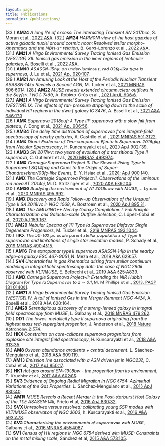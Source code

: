 ```yaml
---
layout: page
title: Publications
permalink: /publications/
---
```



(33.) __AM24__ _A long life of excess: The interacting Transient SN 2017hcc_, S. Moran et al., [2022 A&A](). 
(32.) __AM24__ _HARMONI view of the host galaxies of active galactic nuclei around cosmic noon: Resolved stellar morpho-kinematics and the MBH-s* relation_, B. Garcí-Lorenzo et al., [2022 A&A](https://ui.adsabs.harvard.edu/abs/2021arXiv211210435G/abstract).  
(31.) __AM21__ _A Virgo Environmental Survey Tracing Ionised Gas Emission (VESTIGE).XII. Ionised gas emission in the inner regions of lenticular galaxies_, A. Boselli et al., [2022 A&A](https://ui.adsabs.harvard.edu/abs/2021arXiv211106635B/abstract).  
(30.) __AM40__ _ASASSN-15hy: an under-luminous, red 03fg-like type Ia supernova_, J. Lu et al., [2021 ApJ 920:107](https://ui.adsabs.harvard.edu/abs/2021ApJ...920..107L/abstract).  
(29.) __AM21__ _An Amusing Look at the Host of the Periodic Nuclear Transient ASASSN-14ko Reveals a Second AGN_, M. Tucker et al., [2021 MNRAS 506:6014](https://ui.adsabs.harvard.edu/abs/2021MNRAS.506.6014T/abstract). 
(28.) __AM22__ _MUSE reveals extended circumnuclear outflows in the Seyfert 1 NGC 7469_, A. Robleto-Orús et al., [2021 ApJL 906:6](https://ui.adsabs.harvard.edu/abs/2021ApJ...906L...6R/abstract).  
(27.) __AM21__ _A Virgo Environmental Survey Tracing Ionised Gas Emission (VESTIGE).IX. The effects of ram pressure stripping down to the scale of individual HII regions in the dwarf galaxy IC 3476_, A. Boselli et al., [2021 A&A 646:139](https://ui.adsabs.harvard.edu/abs/2021A%26A...646A.139B/abstract).  
(26.) __AMX__ _Supernova 2018cuf: A Type IIP supernova with a slow fall from plateau_, Y. Dong et al., [2021 ApJ 906:56](https://ui.adsabs.harvard.edu/abs/2021ApJ...906...56D/abstract).  
(25.) __AM34__ _The delay time distribution of supernovae from integral-field spectroscopy of nearby galaxies_, A. Castrillo et al., [2021 MNRAS 501:3122](https://ui.adsabs.harvard.edu/abs/2021MNRAS.501.3122C/abstract).  
(24.) __AMX__ _Direct Evidence of Two-component Ejecta in Supernova 2016gkg from Nebular Spectroscopy_, H. Kuncarayakti et al., [2020 ApJ 902:139](https://ui.adsabs.harvard.edu/abs/2020ApJ...902..139K/abstract).  
(23.) __AM33__ _SN 2017ivv: two years of evolution of a transitional Type II supernova_, C. Gutiérrez et al., [2020 MNRAS 499:974](https://ui.adsabs.harvard.edu/abs/2020MNRAS.499..974G/abstract).  
(22.) __AMX__ _Carnegie Supernova Project II: The Slowest Rising Type Ia Supernova LSQ14fmg and Clues to the Origin of Super-Chandrasekhar/03fg-like Events_, E. Y. Hsiao et al., [2020; ApJ 900 140](https://ui.adsabs.harvard.edu/abs/2020ApJ...900..140H/abstract).  
(21.) __AMX__ _The Carnegie Supernova Project II. Observations of the luminous red nova AT 2014ej_, M. D. Stritzinger et al., [2020 A&A 639:104](https://ui.adsabs.harvard.edu/abs/2020A%26A...639A.104S/abstract).  
(20.) __AM36__ _Studying the environment of AT 2018cow with MUSE_, J. Lyman et al., [2020 MNRAS 495:992](https://ui.adsabs.harvard.edu/abs/2020MNRAS.495..992L/abstract).  
(19.) __AMX__ _Discovery and Rapid Follow-up Observations of the Unusual Type II SN 2018ivc in NGC 1068_, A. Bostroem et al., [2020 ApJ 895 31](https://ui.adsabs.harvard.edu/abs/2020ApJ...895...31B/abstract).  
(18.) __AMX__ _The AMUSING++ Nearby Galaxy Compilation. I. Full Sample Characterization and Galactic-scale Outflow Selection_, C. López-Cobá et al., [2020 AJ 159:167](https://ui.adsabs.harvard.edu/abs/2020AJ....159..167L/abstract).  
(17.) __AM29__ _Nebular Spectra of 111 Type Ia Supernovae Disfavor Single Degenerate Progenitors_, M. Tucker et al., [2019 MNRAS 493:1044](https://ui.adsabs.harvard.edu/abs/2020MNRAS.493.1044T/abstract).  
(16.) __HKX__ _The 50-100 pc scale parent stellar populations of Type II supernovae and limitations of single star evolution models_, P. Schady et al., [2019 MNRAS 490:4515](https://ui.adsabs.harvard.edu/abs/2019MNRAS.490.4515S/abstract).  
(15.) __AM16__ _The extraplanar type II supernova ASASSN-14jb in the nearby edge-on galaxy ESO 467-G051_, N. Meza et al., [2019 A&A 629:57](https://ui.adsabs.harvard.edu/abs/2019A%26A...629A..57M/abstract).  
(14.) __SV4__ _Uncertainties in gas kinematics arising from stellar continuum modeling in integral field spectroscopy data: the case of NGC 2906 observed with VLT/MUSE_, E. Bellocchi et al., [2019 A&A 625:A839](https://ui.adsabs.harvard.edu/abs/2019A%26A...625A..83B/abstract).  
(13.) __AMX__ _Carnegie Supernova Project-II: Extending the NIR Hubble Diagram for Type Ia Supernovae to z ∼ 0.1_, M. M Phillips et al., [2019; PASP 131 014001](https://ui.adsabs.harvard.edu/#abs/2019PASP..131a4001P).  
(12.) __AM21__ _A Virgo Environmental Survey Tracing Ionised Gas Emission (VESTIGE).IV. A tail of Ionised Gas in the Merger Remnant NGC 4424_, A. Boselli et al., [2018 A&A 620:164](https://ui.adsabs.harvard.edu/#abs/2018A&A...620A.164B).  
(11.) __AM28__ _Serendipitous discovery of a strong-lensed galaxy in integral field spectroscopy from MUSE_, L. Galbany et al., [2018 MNRAS 479:262](http://adsabs.harvard.edu/abs/2018MNRAS.479..262G).  
(10.) __DDT__ _The lowest metallicity type II supernova originating from the highest mass red-supergiant progenitor_, J. Anderson et al., [2018 Nature Astronomy 2:574](http://adsabs.harvard.edu/abs/2018NatAs...2..574A).  
(9.) __HKX__ _Constraints on core-collapse supernova progenitors from explosion site integral field spectroscopy_, H. Kuncarayakti et al., [2018 A&A 613:35](http://adsabs.harvard.edu/abs/2018A%26A...613A..35K).  
(8.) __AM8__ _Oxygen abundance gradients + central decrement_, L. Sánchez-Menguiano et al., [2018 A&A 609:119](https://ui.adsabs.harvard.edu/abs/2018A%26A...609A.119S).  
(7.) __AM13__ _Emission line associated with a AGN driven jet in NGC232_, C. Cobá et al., [2017 ApJ 850:17](https://ui.adsabs.harvard.edu/abs/2017ApJ...850L..17L).  
(6.) __HK1__ _Hot gas around SN~1998bw - the progenitor from its environment_, T. Kruehler et al., [2017 A&A 602:85](https://ui.adsabs.harvard.edu/abs/2017A%26A...602A..85K).  
(5.) __SV3__ _Evidence of Ongoing Radial Migration in NGC 6754: Azimuthal Variations of the Gas Properties_, L. Sánchez-Menguiano et al., [2016 ApJ 830:40](http://ui.adsabs.harvard.edu/abs/2016ApJ...830L..40S).  
(4.) __AM15__ _MUSE Reveals a Recent Merger in the Post-starburst Host Galaxy of the TDE ASASSN-14li_, Prieto et al, [2016 ApJ 830:32](http://ui.adsabs.harvard.edu/abs/2016ApJ...830L..32P).  
(3.) __SVX__ _Unresolved versus resolved: calibrating young SSP models with VLT/MUSE observation of NGC 3603_, h. Kuncarayakti et al., [2016 A&A 593:A78](http://adsabs.harvard.edu/abs/2016A%26A...593A..78K).  
(2.) __SV2__ _Characterizing the environments of supernovae with MUSE_, Galbany et al., [2016 MNRAS 455:4087](http://ui.adsabs.harvard.edu/abs/2016MNRAS.455.4087G).  
(1.) __SV1__ _Census of H II regions in NGC 6754 derived with MUSE: Constraints on the metal mixing scale_, Sánchez et al, [2015 A&A 573:105](https://ui.adsabs.harvard.edu/abs/2015A%26A...573A.105S).
